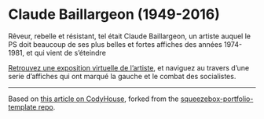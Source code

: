 # Claude Baillargeon (1949-2016)

<p>Rêveur, rebelle et résistant, tel était Claude Baillargeon, un artiste auquel le PS doit beaucoup de ses plus belles et fortes affiches des années 1974-1981, et qui vient de s’éteindre</p>

[Retrouvez une exposition virtuelle de l’artiste](http://partisocialiste.github.io/gallery-claude-baillargeon/), et naviguez au travers d’une serie d’affiches qui ont marqué la gauche et le combat des socialistes.

<hr/>

Based on [this article on CodyHouse](http://codyhouse.co/gem/squeezebox-portfolio-template/), forked from the [squeezebox-portfolio-template repo](https://github.com/NAlexPear/squeezebox-portfolio-template).


